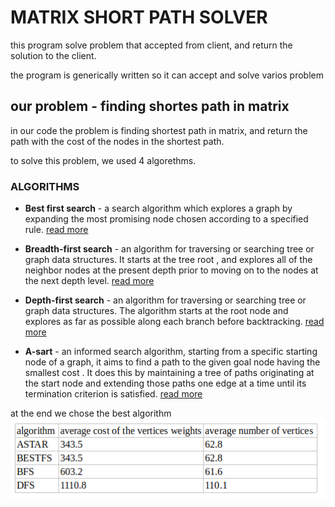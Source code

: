 # MATRIX SHORT PATH SOLVER

this program solve problem that accepted from client, and return the solution to the client.

the program is generically written so it can accept and solve varios problem

## our problem - finding shortes path in matrix

in our code the problem is finding shortest path in matrix, and return the path with the cost of the nodes in the shortest path.

to solve this problem, we used 4 algorethms.


### ALGORITHMS

* **Best first search** - a search algorithm which explores a graph by expanding the most promising node chosen according to a specified rule. 
[read more](https://en.wikipedia.org/wiki/Best-first_search) 

* **Breadth-first search** - an algorithm for traversing or searching tree or graph data structures. It starts at the tree root , and explores all of the neighbor nodes at the present depth prior to moving on to the nodes at the next depth level. [read more](https://en.wikipedia.org/wiki/Breadth-first_search)

* **Depth-first search** -  an algorithm for traversing or searching tree or graph data structures. The algorithm starts at the root node  and explores as far as possible along each branch before backtracking. [read more](https://en.wikipedia.org/wiki/Depth-first_search)

* **A-sart** - an informed search algorithm, starting from a specific starting node of a graph, it aims to find a path to the given goal node having the smallest cost . It does this by maintaining a tree of paths originating at the start node and extending those paths one edge at a time until its termination criterion is satisfied. [read more](https://en.wikipedia.org/wiki/A*_search_algorithm)

at the end we chose the best algorithm 
![the table](https://github.com/adi-cohen/part2/blob/master/table.png)

